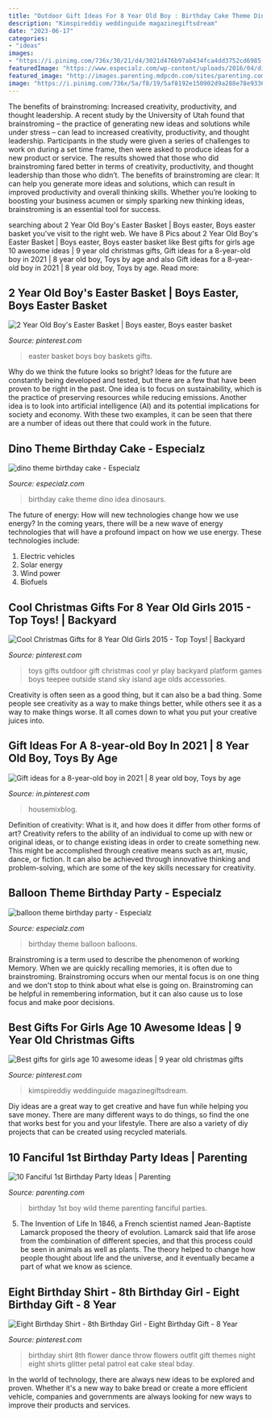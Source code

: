 ```yaml
---
title: "Outdoor Gift Ideas For 8 Year Old Boy : Birthday Cake Theme Dino Idea Dinosaurs"
description: "Kimspireddiy weddinguide magazinegiftsdream"
date: "2023-06-17"
categories:
- "ideas"
images:
- "https://i.pinimg.com/736x/30/21/d4/3021d476b97ab434fca4dd3752cd6985.jpg"
featuredImage: "https://www.especialz.com/wp-content/uploads/2016/04/dino-theme-birthday-cake.jpg"
featured_image: "http://images.parenting.mdpcdn.com/sites/parenting.com/files/styles/facebook_og_image/public/wild-one1_0.JPG?itok=5KRmVrFq"
image: "https://i.pinimg.com/736x/5a/f8/19/5af8192e150902d9a288e78e9336787a.jpg"
---
```



The benefits of brainstroming: Increased creativity, productivity, and thought leadership.
A recent study by the University of Utah found that brainstroming – the practice of generating new ideas and solutions while under stress – can lead to increased creativity, productivity, and thought leadership. Participants in the study were given a series of challenges to work on during a set time frame, then were asked to produce ideas for a new product or service. The results showed that those who did brainstroming fared better in terms of creativity, productivity, and thought leadership than those who didn’t.
The benefits of brainstroming are clear: It can help you generate more ideas and solutions, which can result in improved productivity and overall thinking skills. Whether you’re looking to boosting your business acumen or simply sparking new thinking ideas, brainstroming is an essential tool for success.

	

		
searching about 2 Year Old Boy&#039;s Easter Basket | Boys easter, Boys easter basket you've visit to the right web. We have 8 Pics about 2 Year Old Boy&#039;s Easter Basket | Boys easter, Boys easter basket like Best gifts for girls age 10 awesome ideas | 9 year old christmas gifts, Gift ideas for a 8-year-old boy in 2021 | 8 year old boy, Toys by age and also Gift ideas for a 8-year-old boy in 2021 | 8 year old boy, Toys by age. Read more:
		
    
## 2 Year Old Boy&#039;s Easter Basket | Boys Easter, Boys Easter Basket

<img loading=lazy src="https://i.pinimg.com/736x/6d/8b/0f/6d8b0f7aefe5fa5ac92c1f0bfa93cb99---year-olds-old-boys.jpg" onerror="this.onerror=null;this.src='https://tse2.mm.bing.net/th?id=OIP.Fex9xKTMzyL1KvQnRSA1HADYEg&amp;pid=15.1';" alt="2 Year Old Boy&#039;s Easter Basket | Boys easter, Boys easter basket">

_Source: pinterest.com_

>easter basket boys boy baskets gifts. 

	

Why do we think the future looks so bright?
Ideas for the future are constantly being developed and tested, but there are a few that have been proven to be right in the past. One idea is to focus on sustainability, which is the practice of preserving resources while reducing emissions. Another idea is to look into artificial intelligence (AI) and its potential implications for society and economy. With these two examples, it can be seen that there are a number of ideas out there that could work in the future.

    
## Dino Theme Birthday Cake - Especialz

<img loading=lazy src="https://www.especialz.com/wp-content/uploads/2016/04/dino-theme-birthday-cake.jpg" onerror="this.onerror=null;this.src='https://tse2.mm.bing.net/th?id=OIP.r4Rj6lfynVsu2Fcn76LEPwHaKq&amp;pid=15.1';" alt="dino theme birthday cake - Especialz">

_Source: especialz.com_

>birthday cake theme dino idea dinosaurs. 

	

The future of energy: How will new technologies change how we use energy?
In the coming years, there will be a new wave of energy technologies that will have a profound impact on how we use energy. These technologies include: 
1. Electric vehicles
2. Solar energy
3. Wind power
4. Biofuels

    
## Cool Christmas Gifts For 8 Year Old Girls 2015 - Top Toys! | Backyard

<img loading=lazy src="https://i.pinimg.com/736x/19/c1/e4/19c1e4eaf1ed3afc108f132222378011--backyard-toys-backyard-playground.jpg" onerror="this.onerror=null;this.src='https://tse3.mm.bing.net/th?id=OIP.EwpfYmyeSAzMxKdx-tj_6AHaGv&amp;pid=15.1';" alt="Cool Christmas Gifts for 8 Year Old Girls 2015 - Top Toys! | Backyard">

_Source: pinterest.com_

>toys gifts outdoor gift christmas cool yr play backyard platform games boys teepee outside stand sky island age olds accessories. 

	

Creativity is often seen as a good thing, but it can also be a bad thing. Some people see creativity as a way to make things better, while others see it as a way to make things worse. It all comes down to what you put your creative juices into.

    
## Gift Ideas For A 8-year-old Boy In 2021 | 8 Year Old Boy, Toys By Age

<img loading=lazy src="https://i.pinimg.com/736x/30/21/d4/3021d476b97ab434fca4dd3752cd6985.jpg" onerror="this.onerror=null;this.src='https://tse2.mm.bing.net/th?id=OIP.YOAS05n3oZgSVnJ800ayIwHaLw&amp;pid=15.1';" alt="Gift ideas for a 8-year-old boy in 2021 | 8 year old boy, Toys by age">

_Source: in.pinterest.com_

>housemixblog. 

	

Definition of creativity: What is it, and how does it differ from other forms of art?
Creativity refers to the ability of an individual to come up with new or original ideas, or to change existing ideas in order to create something new. This might be accomplished through creative means such as art, music, dance, or fiction. It can also be achieved through innovative thinking and problem-solving, which are some of the key skills necessary for creativity.

    
## Balloon Theme Birthday Party - Especialz

<img loading=lazy src="https://www.especialz.com/wp-content/uploads/2016/04/balloon-theme-birthday-party.jpg" onerror="this.onerror=null;this.src='https://tse2.mm.bing.net/th?id=OIP.cbX77vuKDKltaBo1gsK26gHaLH&amp;pid=15.1';" alt="balloon theme birthday party - Especialz">

_Source: especialz.com_

>birthday theme balloon balloons. 

	

Brainstroming is a term used to describe the phenomenon of working Memory. When we are quickly recalling memories, it is often due to brainstroming. Brainstroming occurs when our mental focus is on one thing and we don't stop to think about what else is going on. Brainstroming can be helpful in remembering information, but it can also cause us to lose focus and make poor decisions.

    
## Best Gifts For Girls Age 10 Awesome Ideas | 9 Year Old Christmas Gifts

<img loading=lazy src="https://i.pinimg.com/736x/5a/f8/19/5af8192e150902d9a288e78e9336787a.jpg" onerror="this.onerror=null;this.src='https://tse3.mm.bing.net/th?id=OIP.1dLsdUczBE6h2j6tPTmurQAAAA&amp;pid=15.1';" alt="Best gifts for girls age 10 awesome ideas | 9 year old christmas gifts">

_Source: pinterest.com_

>kimspireddiy weddinguide magazinegiftsdream. 

	

Diy ideas are a great way to get creative and have fun while helping you save money. There are many different ways to do things, so find the one that works best for you and your lifestyle. There are also a variety of diy projects that can be created using recycled materials.

    
## 10 Fanciful 1st Birthday Party Ideas | Parenting

<img loading=lazy src="http://images.parenting.mdpcdn.com/sites/parenting.com/files/styles/facebook_og_image/public/wild-one1_0.JPG?itok=5KRmVrFq" onerror="this.onerror=null;this.src='https://tse1.mm.bing.net/th?id=OIP.VHMUfcl2NSmhBMDNAtQ_eAHaHa&amp;pid=15.1';" alt="10 Fanciful 1st Birthday Party Ideas | Parenting">

_Source: parenting.com_

>birthday 1st boy wild theme parenting fanciful parties. 

	

5. The Invention of Life
In 1846, a French scientist named Jean-Baptiste Lamarck proposed the theory of evolution. Lamarck said that life arose from the combination of different species, and that this process could be seen in animals as well as plants. The theory helped to change how people thought about life and the universe, and it eventually became a part of what we know as science.

    
## Eight Birthday Shirt - 8th Birthday Girl - Eight Birthday Gift - 8 Year

<img loading=lazy src="https://i.pinimg.com/736x/ef/2a/c0/ef2ac007bafc13fdfcd195256b29764e.jpg" onerror="this.onerror=null;this.src='https://tse4.mm.bing.net/th?id=OIP.VL0hY5QGOsE8BzEqV4U3TQHaLH&amp;pid=15.1';" alt="Eight Birthday Shirt - 8th Birthday Girl - Eight Birthday Gift - 8 Year">

_Source: pinterest.com_

>birthday shirt 8th flower dance throw flowers outfit gift themes night eight shirts glitter petal patrol eat cake steal bday. 

	

In the world of technology, there are always new ideas to be explored and proven. Whether it's a new way to bake bread or create a more efficient vehicle, companies and governments are always looking for new ways to improve their products and services.


